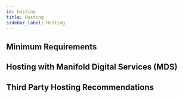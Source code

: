 ```yaml
---
id: hosting
title: Hosting
sidebar_label: Hosting
---
```


## Minimum Requirements

## Hosting with Manifold Digital Services (MDS)

## Third Party Hosting Recommendations
